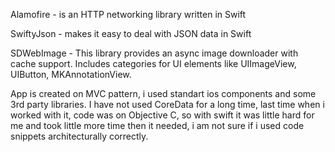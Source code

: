 Alamofire - is an HTTP networking library written in Swift

SwiftyJson - makes it easy to deal with JSON data in Swift

SDWebImage - This library provides an async image downloader with cache support. Includes categories for UI elements like UIImageView, UIButton, MKAnnotationView.



App is created on MVC pattern, i used standart ios components and some 3rd party libraries. I have not used CoreData for a long time, last time when i worked with it, code was on Objective C, so with swift it was little hard for me and took little more time then it needed, i am not sure if i used code snippets architecturally correctly. 

